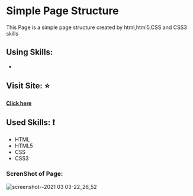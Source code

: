 # Simple Page Structure
This Page is a simple page structure created by html,html5,CSS and CSS3 skills 
## Using Skills:

- 
 ## Visit Site:  :star:
 
 **[Click here](https://aseelalnajar2001.github.io/Simple-Page/)**


## Used Skills: :exclamation:
- HTML
- HTML5
- CSS
- CSS3
### ScrenShot of Page:
![screenshot--2021 03 03-22_26_52](https://user-images.githubusercontent.com/63051374/109868935-f1cf2d00-7c70-11eb-95f3-87d70f5269da.jpg)
